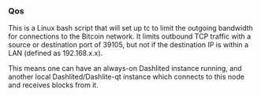 ### Qos ###

This is a Linux bash script that will set up tc to limit the outgoing bandwidth for connections to the Bitcoin network. It limits outbound TCP traffic with a source or destination port of 39105, but not if the destination IP is within a LAN (defined as 192.168.x.x).

This means one can have an always-on Dashlited instance running, and another local Dashlited/Dashlite-qt instance which connects to this node and receives blocks from it.
